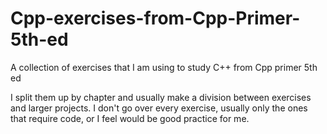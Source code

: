 # Cpp-exercises-from-Cpp-Primer-5th-ed
A collection of exercises that I am using to study C++ from Cpp primer 5th ed

I split them up by chapter and usually make a division between exercises and larger projects.
I don't go over every exercise, usually only the ones that require code, or I feel would be good practice for me.
